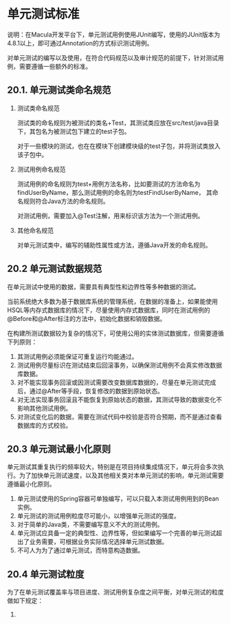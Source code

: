 # 单元测试标准

说明：在Macula开发平台下，单元测试用例使用JUnit编写，使用的JUnit版本为4.8.1以上，即可通过Annotation的方式标识测试用例。

对单元测试的编写以及使用，在符合代码规范以及审计规范的前提下，针对测试用例，需要遵循一些额外的标准。

## 20.1. 单元测试类命名规范

1. 测试类命名规范

    测试类的命名规则为被测试的类名+Test，其测试类应放在src/test/java目录下，其包名为被测试包下建立的test子包。

    对于一些模块的测试，也在在模块下创建模块级的test子包，并将测试类放入该子包中。
    
2. 测试用例命名规范

    测试用例的命名规则为test+用例方法名称，比如要测试的方法命名为findUserByName，那么测试用例的命名则为testFindUserByName，
    其命名规则符合Java方法的命名规则。
    
    对测试用例，需要加入@Test注解，用来标识该方法为一个测试用例。
    
3. 其他命名规范

    对单元测试类中，编写的辅助性属性或方法，遵循Java开发的命名规则。
    
    
## 20.2 单元测试数据规范

在单元测试中使用的数据，需要具有典型性和边界性等多种数据的测试。

当前系统绝大多数为基于数据库系统的管理系统，在数据的准备上，如果能使用HSQL等内存式数据库的情况下，尽量使用内存式数据库，同时在测试用例的@Before和@After标注的方法中，初始化数据和销毁数据。

在构建所测试数据较为复杂的情况下，可使用公用的实体测试数据库，但需要遵循下列原则：

1. 其测试用例必须能保证可重复运行均能通过。
2. 测试用例尽量标识在测试结束后回滚事务，以确保测试用例不会真实修改数据库数据。
3. 对不能实现事务回滚或因测试需要改变数据库数据的，尽量在单元测试完成后，通过@After等手段，恢复修改的数据到原始状态。
4. 对无法实现事务回滚且不能恢复到原始状态的数据，其测试导致的数据变化不影响其他测试用例。
5. 对测试变化后的数据，需要在测试代码中校验是否符合预期，而不是通过查看数据库的方式校验。

## 20.3 单元测试最小化原则

单元测试其重复执行的频率较大，特别是在项目持续集成情况下，单元将会多次执行。为了加快单元测试速度，以及其他相关类对本单元测试的影响，单元测试需要遵循最小化原则。

1. 单元测试使用的Spring容器可单独编写，可以只载入本测试用例用到的Bean实例。
2. 单元测试的测试用例粒度尽可能小，以增强单元测试的强度。
3. 对于简单的Java类，不需要编写意义不大的测试用例。
4. 单元测试应具备一定的典型性、边界性等，但如果编写一个完善的单元测试超出了业务需要，可根据业务实际情况选择单元测试数据。
5. 不可人为为了通过单元测试，而特意构造数据。

## 20.4 单元测试粒度
为了在单元测试覆盖率与项目进度、测试用例复杂度之间平衡，对单元测试的粒度做如下规定：

1. 
